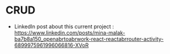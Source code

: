 # CRUD
- LinkedIn post about this current project : 
https://www.linkedin.com/posts/mina-malak-ba7b8a150_openabrtoabrwork-react-reactabrrouter-activity-6899975961996066816-XVoR

